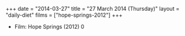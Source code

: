 +++
date = "2014-03-27"
title = "27 March 2014 (Thursday)"
layout = "daily-diet"
films = ["hope-springs-2012"]
+++


* Film: Hope Springs (2012) 0
